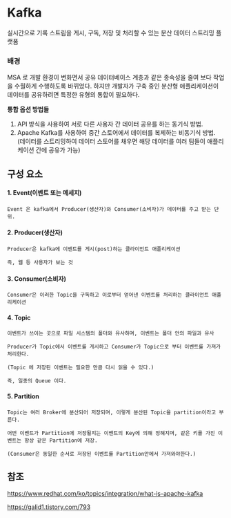 # Kafka

실시간으로 기록 스트림을 게시, 구독, 저장 및 처리할 수 있는 분산 데이터 스트리밍 플랫폼

### 배경

MSA 로 개발 환경이 변화면서 공유 데이터베이스 계층과 같은 종속성을 줄여 보다 작업을 수월하게 수행하도록 바뀌었다. 하지만 개발자가 구축 중인 분산형 애플리케이션이 데이터를 공유하려면 특정한 유형의 통합이 필요하다.

**통합 옵션 방법들**
1. API 방식을 사용하여 서로 다른 사용자 간 데이터 공유를 하는 동기식 방법.
2. Apache Kafka를 사용하여 중간 스토어에서 데이터를 복제하는 비동기식 방법.
    (데이터를 스트리밍하여 데이터 스토어를 채우면 해당 데이터를 여러 팀들이 애플리케이션 간에 공유가 가능)

## 구성 요소

#### 1. Event(이벤트 또는 메세지)

    Event 은 kafka에서 Producer(생산자)와 Consumer(소비자)가 데이터를 주고 받는 단위.

#### 2. Producer(생산자)

    Producer은 kafka에 이벤트를 게시(post)하는 클라이언트 애플리케이션

    즉, 웹 등 사용자가 보는 것

#### 3. Consumer(소비자)

    Consumer은 이러한 Topic을 구독하고 이로부터 얻어낸 이벤트를 처리하는 클라이언트 애플리케이션

#### 4. Topic

    이벤트가 쓰이는 곳으로 파일 시스템의 폴더와 유사하며, 이벤트는 폴더 안의 파일과 유사

    Producer가 Topic에서 이벤트를 게시하고 Consumer가 Topic으로 부터 이벤트를 가져가 처리한다.

    (Topic 에 저장된 이벤트는 필요한 만큼 다시 읽을 수 있다.)

    즉, 일종의 Queue 이다.

#### 5. Partition

    Topic는 여러 Broker에 분산되어 저장되며, 이렇게 분산된 Topic을 partition이라고 부른다.

    어떤 이벤트가 Partition에 저장될지는 이벤트의 Key에 의해 정해지며, 같은 키를 가진 이벤트는 항상 같은 Partition에 저장.

    (Consumer은 동일한 순서로 저장된 이벤트를 Partition안에서 가져와야한다.)



## 참조
https://www.redhat.com/ko/topics/integration/what-is-apache-kafka

https://galid1.tistory.com/793